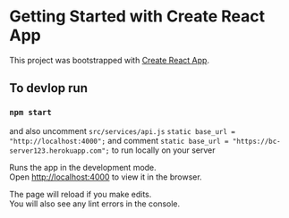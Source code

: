# Getting Started with Create React App

This project was bootstrapped with [Create React App](https://github.com/facebook/create-react-app).

## To devlop run
### `npm start`
and also uncomment `src/services/api.js` `static base_url = "http://localhost:4000";` and comment `static base_url = "https://bc-server123.herokuapp.com";`
to run locally on your server

Runs the app in the development mode.\
Open [http://localhost:4000](http://localhost:4000) to view it in the browser.

The page will reload if you make edits.\
You will also see any lint errors in the console.

